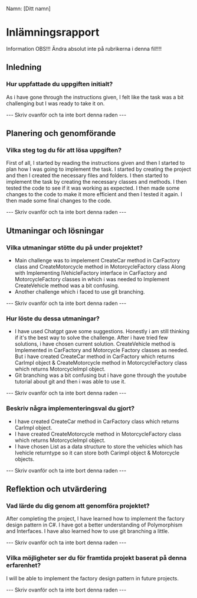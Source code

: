 ﻿
Namn: [Ditt namn]

# Inlämningsrapport

Information
OBS!!! Ändra absolut inte på rubrikerna i denna fil!!!!

## Inledning

### Hur uppfattade du uppgiften initialt?
As i have gone through the instructions given, I felt like the task was a bit challenging but I was ready to take it on.

--- Skriv ovanför och ta inte bort denna raden ---

## Planering och genomförande

### Vilka steg tog du för att lösa uppgiften?
First of all, I started by reading the instructions given and then I started to plan how I was going to implement the task. I started by creating the project and then I created the necessary files and folders. I then started to implement the task by creating the necessary classes and methods. I then tested the code to see if it was working as expected. I then made some changes to the code to make it more efficient and then I tested it again. I then made some final changes to the code.

--- Skriv ovanför och ta inte bort denna raden ---

## Utmaningar och lösningar

### Vilka utmaningar stötte du på under projektet?
+ Main challenge was to impelement CreateCar method in CarFactory class and CreateMotorcycle method in MotorcycleFactory class Along with Implementing IVehicleFactory interface in CarFactory and MotorcycleFactory classes in which i was needed to Implement CreateVehicle method was a bit confusing.
+ Another challenge which i faced to use git branching.

--- Skriv ovanför och ta inte bort denna raden ---

### Hur löste du dessa utmaningar?
* I have used Chatgpt gave some suggestions. Honestly i am still thinking if it's the best way to solve the challenge. After i have tried few solutions, i have chosen current solution. CreateVehicle method is Implemented in CarFactory and Motorcycle Factory classes as needed. But i have created CreateCar method in CarFactory which returns CarImpl object & CreateMotorcycle method in MotorcycleFactory class which returns MotorcycleImpl object.
* Git branching was a bit confusing but i have gone through the youtube tutorial about git and then i was able to use it.

--- Skriv ovanför och ta inte bort denna raden ---

### Beskriv några implementeringsval du gjort?
- I have created CreateCar method in CarFactory class which returns CarImpl object.
- I have created CreateMotorcycle method in MotorcycleFactory class which returns MotorcycleImpl object.
- I have chosen List as a data structure to store the vehicles which has Ivehicle returntype so it can store both Carimpl object & Motorcycle objects.
 
--- Skriv ovanför och ta inte bort denna raden ---

## Reflektion och utvärdering

### Vad lärde du dig genom att genomföra projektet?
After completing the project, I have learned how to implement the factory design pattern in C#. I have got a better understanding of Polymorphism and Interfaces. I have also learned how to use git branching a little.

--- Skriv ovanför och ta inte bort denna raden ---

### Vilka möjligheter ser du för framtida projekt baserat på denna erfarenhet?
I will be able to implement the factory design pattern in future projects. 

--- Skriv ovanför och ta inte bort denna raden ---